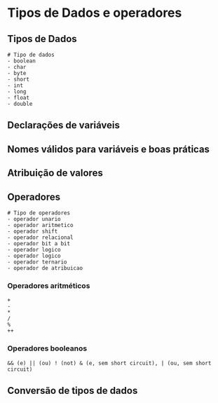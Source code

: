 # Tipos de Dados e operadores

## Tipos de Dados
``` 
# Tipo de dados
- boolean
- char
- byte
- short
- int
- long
- float
- double
```

## Declarações de variáveis


##  Nomes válidos para variáveis e boas práticas 
## Atribuição de valores
## Operadores

``` 
# Tipo de operadores
- operador unario
- operador aritmetico 
- operador shift
- operador relacional 
- operador bit a bit
- operador logico 
- operador logico
- operador ternario
- operador de atribuicao

```

### Operadores aritméticos

``` 
+
-
*
/
%
++
```

### Operadores booleanos

``` 
&& (e) || (ou) ! (not) & (e, sem short circuit), | (ou, sem short circuit)
```

## Conversão de tipos de dados
